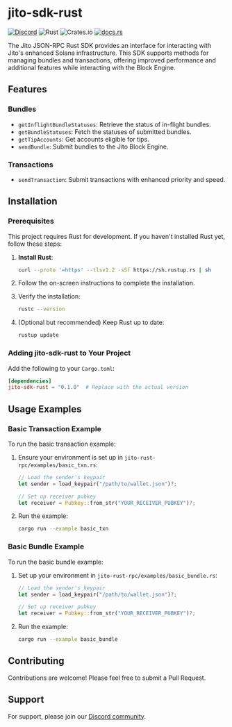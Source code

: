# jito-sdk-rust

[![Discord](https://img.shields.io/discord/938287290806042626?label=Discord&logo=discord&style=flat&color=7289DA)](https://discord.gg/jTSmEzaR)
![Rust](https://img.shields.io/badge/Rust-Language-orange?logo=rust)
![Crates.io](https://img.shields.io/crates/v/crate_name?label=crates.io&logo=rust)
[![docs.rs](https://img.shields.io/badge/docs.rs-crate_name-blue?logo=rust)](https://docs.rs/crate_name)

The Jito JSON-RPC Rust SDK provides an interface for interacting with Jito's enhanced Solana infrastructure. This SDK supports methods for managing bundles and transactions, offering improved performance and additional features while interacting with the Block Engine.

## Features

### Bundles
- `getInflightBundleStatuses`: Retrieve the status of in-flight bundles.
- `getBundleStatuses`: Fetch the statuses of submitted bundles.
- `getTipAccounts`: Get accounts eligible for tips.
- `sendBundle`: Submit bundles to the Jito Block Engine.

### Transactions
- `sendTransaction`: Submit transactions with enhanced priority and speed.

## Installation

### Prerequisites

This project requires Rust for development. If you haven't installed Rust yet, follow these steps:

1. **Install Rust**:
   ```bash
   curl --proto '=https' --tlsv1.2 -sSf https://sh.rustup.rs | sh
   ```

2. Follow the on-screen instructions to complete the installation.

3. Verify the installation:
   ```bash
   rustc --version
   ```

4. (Optional but recommended) Keep Rust up to date:
   ```bash
   rustup update
   ```

### Adding jito-sdk-rust to Your Project

Add the following to your `Cargo.toml`:

```toml
[dependencies]
jito-sdk-rust = "0.1.0"  # Replace with the actual version
```

## Usage Examples

### Basic Transaction Example

To run the basic transaction example:

1. Ensure your environment is set up in `jito-rust-rpc/examples/basic_txn.rs`:

   ```rust
   // Load the sender's keypair
   let sender = load_keypair("/path/to/wallet.json")?;

   // Set up receiver pubkey
   let receiver = Pubkey::from_str("YOUR_RECEIVER_PUBKEY")?;
   ```

2. Run the example:
   ```bash
   cargo run --example basic_txn
   ```

### Basic Bundle Example

To run the basic bundle example:

1. Set up your environment in `jito-rust-rpc/examples/basic_bundle.rs`:

   ```rust
   // Load the sender's keypair
   let sender = load_keypair("/path/to/wallet.json")?;

   // Set up receiver pubkey
   let receiver = Pubkey::from_str("YOUR_RECEIVER_PUBKEY")?;
   ```

2. Run the example:
   ```bash
   cargo run --example basic_bundle
   ```

## Contributing

Contributions are welcome! Please feel free to submit a Pull Request.

## Support

For support, please join our [Discord community](https://discord.gg/jTSmEzaR).
